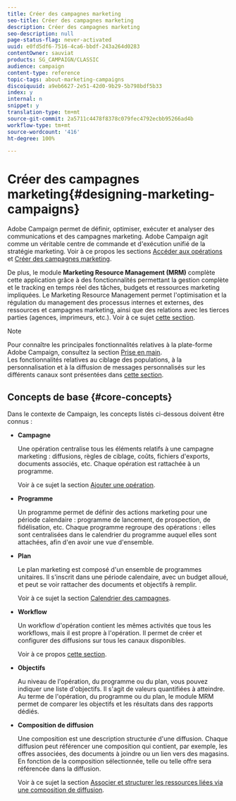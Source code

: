 ```yaml
---
title: Créer des campagnes marketing
seo-title: Créer des campagnes marketing
description: Créer des campagnes marketing
seo-description: null
page-status-flag: never-activated
uuid: e0fd5df6-7516-4ca6-bbdf-243a264d0283
contentOwner: sauviat
products: SG_CAMPAIGN/CLASSIC
audience: campaign
content-type: reference
topic-tags: about-marketing-campaigns
discoiquuid: a9eb6627-2e51-42d0-9b29-5b798bdf5b33
index: y
internal: n
snippet: y
translation-type: tm+mt
source-git-commit: 2a5711c4478f8378c079fec4792ecbb95266ad4b
workflow-type: tm+mt
source-wordcount: '416'
ht-degree: 100%

---
```



# Créer des campagnes marketing{#designing-marketing-campaigns}

Adobe Campaign permet de définir, optimiser, exécuter et analyser des communications et des campagnes marketing. Adobe Campaign agit comme un véritable centre de commande et d&#39;exécution unifié de la stratégie marketing. Voir à ce propos les sections [Accéder aux opérations](../../campaign/using/accessing-campaigns.md) et [Créer des campagnes marketing](../../campaign/using/setting-up-marketing-campaigns.md).

De plus, le module **Marketing Resource Management (MRM)** complète cette application grâce à des fonctionnalités permettant la gestion complète et le tracking en temps réel des tâches, budgets et ressources marketing impliquées. Le Marketing Resource Management permet l&#39;optimisation et la régulation du management des processus internes et externes, des ressources et campagnes marketing, ainsi que des relations avec les tierces parties (agences, imprimeurs, etc.). Voir à ce sujet [cette section](../../campaign/using/about-marketing-resource-management.md).

>[!NOTE]
>
>Pour connaître les principales fonctionnalités relatives à la plate-forme Adobe Campaign, consultez la section [Prise en main](../../platform/using/about-adobe-campaign-classic.md).\
>Les fonctionnalités relatives au ciblage des populations, à la personnalisation et à la diffusion de messages personnalisés sur les différents canaux sont présentées dans [cette section](../../delivery/using/steps-about-delivery-creation-steps.md).

## Concepts de base {#core-concepts}

Dans le contexte de Campaign, les concepts listés ci-dessous doivent être connus :

* **Campagne**

   Une opération centralise tous les éléments relatifs à une campagne marketing : diffusions, règles de ciblage, coûts, fichiers d&#39;exports, documents associés, etc. Chaque opération est rattachée à un programme.

   Voir à ce sujet la section [Ajouter une opération](../../campaign/using/setting-up-marketing-campaigns.md#adding-a-campaign).

* **Programme**

   Un programme permet de définir des actions marketing pour une période calendaire : programme de lancement, de prospection, de fidélisation, etc. Chaque programme regroupe des opérations : elles sont centralisées dans le calendrier du programme auquel elles sont attachées, afin d&#39;en avoir une vue d&#39;ensemble.

* **Plan**

   Le plan marketing est composé d&#39;un ensemble de programmes unitaires. Il s&#39;inscrit dans une période calendaire, avec un budget alloué, et peut se voir rattacher des documents et objectifs à remplir.

   Voir à ce sujet la section [Calendrier des campagnes](../../campaign/using/accessing-marketing-campaigns.md#campaign-calendar).

* **Workflow**

   Un workflow d&#39;opération contient les mêmes activités que tous les workflows, mais il est propre à l&#39;opération. Il permet de créer et configurer des diffusions sur tous les canaux disponibles.

   Voir à ce propos [cette section](../../campaign/using/marketing-campaign-deliveries.md#building-the-main-target-in-a-workflow).

* **Objectifs**

   Au niveau de l&#39;opération, du programme ou du plan, vous pouvez indiquer une liste d&#39;objectifs. Il s&#39;agit de valeurs quantifiées à atteindre. Au terme de l&#39;opération, du programme ou du plan, le module MRM permet de comparer les objectifs et les résultats dans des rapports dédiés.

* **Composition de diffusion**

   Une composition est une description structurée d&#39;une diffusion. Chaque diffusion peut référencer une composition qui contient, par exemple, les offres associées, des documents à joindre ou un lien vers des magasins. En fonction de la composition sélectionnée, telle ou telle offre sera référencée dans la diffusion.

   Voir à ce sujet la section [Associer et structurer les ressources liées via une composition de diffusion](../../campaign/using/marketing-campaign-deliveries.md#associating-and-structuring-resources-linked-via-a-delivery-outline).

